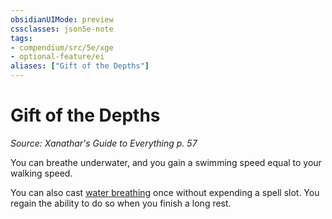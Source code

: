 ```yaml
---
obsidianUIMode: preview
cssclasses: json5e-note
tags:
- compendium/src/5e/xge
- optional-feature/ei
aliases: ["Gift of the Depths"]
---
```

# Gift of the Depths
*Source: Xanathar's Guide to Everything p. 57* 

You can breathe underwater, and you gain a swimming speed equal to your walking speed.

You can also cast [water breathing](../spells/water-breathing.md#) once without expending a spell slot. You regain the ability to do so when you finish a long rest.